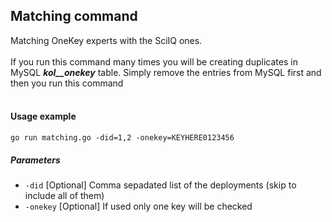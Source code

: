 ## Matching command

Matching OneKey experts with the SciIQ ones. 
<br /><br />
If you run this command many times you will be creating duplicates in MySQL **_kol__onekey_** table. Simply remove the entries from MySQL first and then you run this command
<br /><br />

#### Usage example
`go run matching.go -did=1,2 -onekey=KEYHERE0123456`

##### Parameters
* `-did` [Optional] Comma sepadated list of the deployments (skip to include all of them)
* `-onekey` [Optional] If used only one key will be checked
